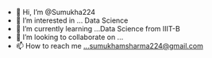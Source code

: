 - 👋 Hi, I’m @Sumukha224
- 👀 I’m interested in ... Data Science
- 🌱 I’m currently learning ...Data Science from IIIT-B
- 💞️ I’m looking to collaborate on ...
- 📫 How to reach me ...sumukhamsharma224@gmail.com

<!---
Sumukha224/Sumukha224 is a ✨ special ✨ repository because its `README.md` (this file) appears on your GitHub profile.
You can click the Preview link to take a look at your changes.
--->

